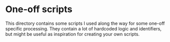 # One-off scripts

This directory contains some scripts I used along the way for some
one-off specific processing. They contain a lot of hardcoded logic and
identifiers, but might be useful as inspiration for creating your own
scripts.
